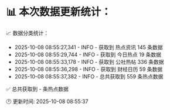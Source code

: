 📊 本次数据更新统计：
==========================

📈 数据分类统计：
- 2025-10-08 08:55:27,341 - INFO - 获取到 热点资讯 145 条数据
- 2025-10-08 08:55:29,744 - INFO - 获取到 今日热点 19 条数据
- 2025-10-08 08:55:33,178 - INFO - 获取到 公社热帖 336 条数据
- 2025-10-08 08:55:36,298 - INFO - 获取到 财经日历 59 条数据
- 2025-10-08 08:55:37,382 - INFO - 总共获取到 559 条热点数据

✅ 总共获取到 - 条热点数据

🕐 更新时间: 2025-10-08 08:55:37
